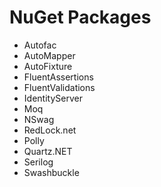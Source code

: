 # NuGet Packages
* Autofac
* AutoMapper
* AutoFixture
* FluentAssertions
* FluentValidations
* IdentityServer
* Moq
* NSwag
* RedLock.net
* Polly
* Quartz.NET
* Serilog
* Swashbuckle
